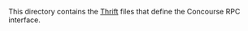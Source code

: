 This directory contains the [Thrift](https://thrift.apache.org/) files that define the Concourse RPC interface.

